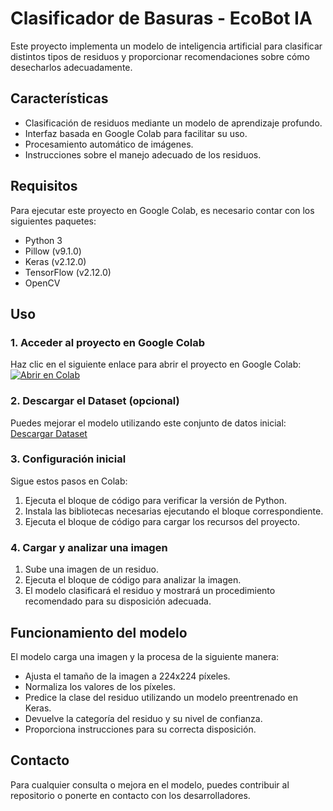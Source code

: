 # Clasificador de Basuras - EcoBot IA

Este proyecto implementa un modelo de inteligencia artificial para clasificar distintos tipos de residuos y proporcionar recomendaciones sobre cómo desecharlos adecuadamente.

## Características
- Clasificación de residuos mediante un modelo de aprendizaje profundo.
- Interfaz basada en Google Colab para facilitar su uso.
- Procesamiento automático de imágenes.
- Instrucciones sobre el manejo adecuado de los residuos.

## Requisitos
Para ejecutar este proyecto en Google Colab, es necesario contar con los siguientes paquetes:
- Python 3
- Pillow (v9.1.0)
- Keras (v2.12.0)
- TensorFlow (v2.12.0)
- OpenCV

## Uso
### 1. Acceder al proyecto en Google Colab
Haz clic en el siguiente enlace para abrir el proyecto en Google Colab:
[![Abrir en Colab](https://colab.research.google.com/assets/colab-badge.svg)](https://colab.research.google.com/github/cdavidbm/Kodland-PyPro-6.4---IA_Para_EcoBot/blob/main/M6L4_Proyecto_clasificador_de_Basuras_EcoBot_IA.ipynb)

### 2. Descargar el Dataset (opcional)
Puedes mejorar el modelo utilizando este conjunto de datos inicial:
[Descargar Dataset](https://drive.google.com/drive/folders/15hOgrRNDlvNg9APX_PG-4LB4H7MgDBBF)

### 3. Configuración inicial
Sigue estos pasos en Colab:
1. Ejecuta el bloque de código para verificar la versión de Python.
2. Instala las bibliotecas necesarias ejecutando el bloque correspondiente.
3. Ejecuta el bloque de código para cargar los recursos del proyecto.

### 4. Cargar y analizar una imagen
1. Sube una imagen de un residuo.
2. Ejecuta el bloque de código para analizar la imagen.
3. El modelo clasificará el residuo y mostrará un procedimiento recomendado para su disposición adecuada.

## Funcionamiento del modelo
El modelo carga una imagen y la procesa de la siguiente manera:
- Ajusta el tamaño de la imagen a 224x224 píxeles.
- Normaliza los valores de los píxeles.
- Predice la clase del residuo utilizando un modelo preentrenado en Keras.
- Devuelve la categoría del residuo y su nivel de confianza.
- Proporciona instrucciones para su correcta disposición.

## Contacto
Para cualquier consulta o mejora en el modelo, puedes contribuir al repositorio o ponerte en contacto con los desarrolladores.



